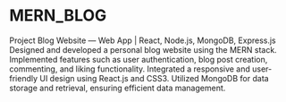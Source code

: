 # MERN_BLOG
Project Blog Website — Web App | React, Node.js, MongoDB, Express.js
Designed and developed a personal blog website using the MERN stack.
Implemented features such as user authentication, blog post creation, commenting, and liking functionality.
Integrated a responsive and user-friendly UI design using React.js and CSS3.
Utilized MongoDB for data storage and retrieval, ensuring efficient data management.

